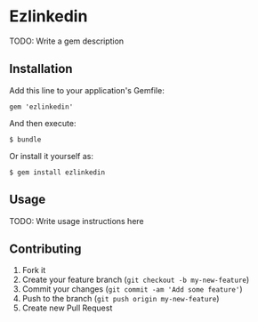 # Ezlinkedin

TODO: Write a gem description

## Installation

Add this line to your application's Gemfile:

    gem 'ezlinkedin'

And then execute:

    $ bundle

Or install it yourself as:

    $ gem install ezlinkedin

## Usage

TODO: Write usage instructions here

## Contributing

1. Fork it
2. Create your feature branch (`git checkout -b my-new-feature`)
3. Commit your changes (`git commit -am 'Add some feature'`)
4. Push to the branch (`git push origin my-new-feature`)
5. Create new Pull Request
